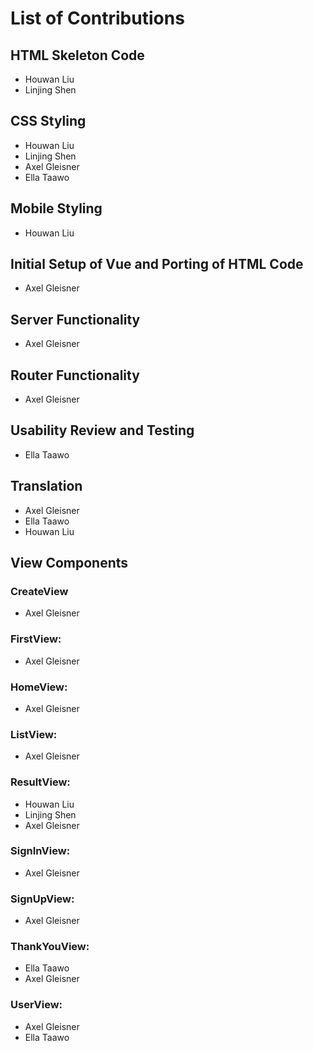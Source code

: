 # List of Contributions

## HTML Skeleton Code
- Houwan Liu
- Linjing Shen

## CSS Styling
- Houwan Liu
- Linjing Shen
- Axel Gleisner
- Ella Taawo

## Mobile Styling
- Houwan Liu

## Initial Setup of Vue and Porting of HTML Code
- Axel Gleisner

## Server Functionality
- Axel Gleisner

## Router Functionality
- Axel Gleisner

## Usability Review and Testing
- Ella Taawo

## Translation
- Axel Gleisner
- Ella Taawo
- Houwan Liu

## View Components

### CreateView
- Axel Gleisner

### FirstView:
- Axel Gleisner

### HomeView:
- Axel Gleisner

### ListView:
- Axel Gleisner

### ResultView:
- Houwan Liu
- Linjing Shen
- Axel Gleisner

### SignInView:
- Axel Gleisner

### SignUpView:
- Axel Gleisner

### ThankYouView:
- Ella Taawo
- Axel Gleisner

### UserView:
- Axel Gleisner
- Ella Taawo

